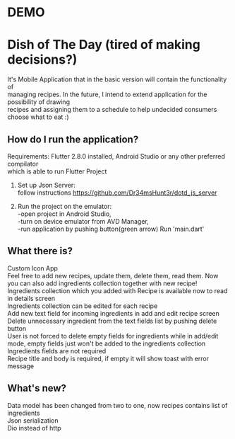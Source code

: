 # DEMO  
# Dish of The Day (tired of making decisions?)  

It's Mobile Application that in the basic version will contain the functionality of  
managing recipes. In the future, I intend to extend application for the possibility of drawing  
recipes and assigning them to a schedule to help undecided consumers choose what to eat :)  

## How do I run the application?
Requirements: Flutter 2.8.0 installed, Android Studio or any other preferred compilator  
which is able to run Flutter Project  
1) Set up Json Server:  
   follow instructions https://github.com/Dr34msHunt3r/dotd_js_server  
  
2) Run the project on the emulator:  
   -open project in Android Studio,  
   -turn on device emulator from AVD Manager,  
   -run application by pushing button(green arrow) Run 'main.dart'  
   
## What there is?  
   Custom Icon App  
   Feel free to add new recipes, update them, delete them, read them. Now you can also add ingredients collection together with new recipe!  
   Ingredients collection which you added with Recipe is available now to read in details screen  
   Ingredients collection can be edited for each recipe  
   Add new text field for incoming ingredients in add and edit recipe screen  
   Delete unnecessary ingredient from the text fields list by pushing delete button  
   User is not forced to delete empty fields for ingredients while in add/edit mode, empty fields just won't be added to the ingredients collection  
   Ingredients fields are not required  
   Recipe title and body is required, if empty it will show toast with error message  
  
## What's new?  
   Data model has been changed from two to one, now recipes contains list of ingredients  
   Json serialization  
   Dio instead of http  
   
